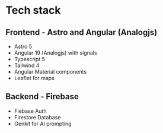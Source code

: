 # Tech stack

## Frontend - Astro and Angular (Analogjs)
- Astro 5
- Angular 19 (Analogjs) with signals
- Typescript 5
- Tailwind 4
- Angular Material components
- Leaflet for maps

## Backend - Firebase
- Fiebase Auth
- Firestore Database
- Genkit for AI prompting
